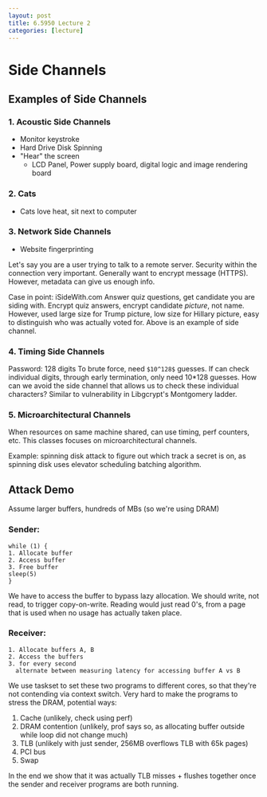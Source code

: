 ```yaml
---
layout: post
title: 6.5950 Lecture 2
categories: [lecture]
---
```

# Side Channels
## Examples of Side Channels
### 1. Acoustic Side Channels
- Monitor keystroke
- Hard Drive Disk Spinning
- "Hear" the screen
  - LCD Panel, Power supply board,  digital logic and image rendering board

### 2. Cats
- Cats love heat, sit next to computer

### 3. Network Side Channels
- Website fingerprinting

Let's say you are a user trying to talk to a remote server. Security within the connection very important. 
Generally want to encrypt message (HTTPS). However, metadata can give us enough info.

Case in point: iSideWith.com
Answer quiz questions, get candidate you are siding with.
Encrypt quiz answers, encrypt candidate *picture*, not name.
However, used large size for Trump picture, low size for Hillary picture, easy to distinguish who was actually voted for.
Above is an example of side channel.

### 4. Timing Side Channels

Password: 128 digits
To brute force, need `$10^128$` guesses.
If can check individual digits, through early termination, only need 10*128 guesses.
How can we avoid the side channel that allows us to check these individual characters?
Similar to vulnerability in Libgcrypt's Montgomery ladder.

### 5. Microarchitectural Channels

When resources on same machine shared, can use timing, perf counters, etc.
This classes focuses on microarchitectural channels.

Example: spinning disk attack to figure out which track a secret is on, as spinning disk uses elevator scheduling batching algorithm.

## Attack Demo

Assume larger buffers, hundreds of MBs (so we're using DRAM)

### Sender:
```
while (1) {
1. Allocate buffer
2. Access buffer
3. Free buffer
sleep(5)
}
```
We have to access the buffer to bypass lazy allocation.
We should write, not read, to trigger copy-on-write.
Reading would just read 0's, from a page that is used when no usage has actually taken place.

### Receiver:
```
1. Allocate buffers A, B
2. Access the buffers
3. for every second
  alternate between measuring latency for accessing buffer A vs B
```

We use taskset to set these two programs to different cores, so that they're not contending via context switch.
Very hard to make the programs to stress the DRAM, potential ways:
1. Cache (unlikely, check using perf)
2. DRAM contention (unlikely, prof says so, as allocating buffer outside while loop did not change much)
3. TLB (unlikely with just sender, 256MB overflows TLB with 65k pages)
4. PCI bus
5. Swap

In the end we show that it was actually TLB misses + flushes together once the sender and receiver programs are both running.
